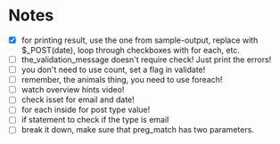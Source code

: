 # Notes
- [x] for printing result, use the one from sample-output, replace with $_POST(date), loop through checkboxes with for each, etc.
- [ ] the_validation_message doesn't require check! Just print the errors!
- [ ] you don't need to use count, set a flag in validate!
- [ ] remember, the animals thing, you need to use foreach!
- [ ] watch overview hints video!
- [ ] check isset for email and date!
- [ ] for each inside for post type value!
- [ ] if statement to check if the type is email
- [ ] break it down, make sure that preg_match has two parameters.